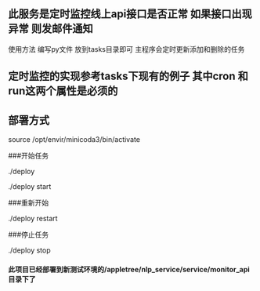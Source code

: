 ## 此服务是定时监控线上api接口是否正常 如果接口出现异常 则发邮件通知

使用方法 编写py文件 放到tasks目录即可 主程序会定时更新添加和删除的任务

## 定时监控的实现参考tasks下现有的例子 其中cron 和 run这两个属性是必须的 

## 部署方式

source /opt/envir/minicoda3/bin/activate

###开始任务

./deploy

./deploy start

###重新开始

./deploy restart


###停止任务

./deploy stop
#### 此项目已经部署到新测试环境的/appletree/nlp_service/service/monitor_api目录下了


